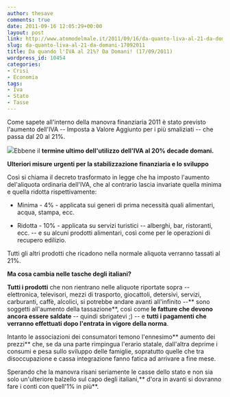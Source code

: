 ```yaml
---
author: thesave
comments: true
date: 2011-09-16 12:05:29+00:00
layout: post
link: http://www.atomodelmale.it/2011/09/16/da-quanto-liva-al-21-da-domani-17092011/
slug: da-quanto-liva-al-21-da-domani-17092011
title: Da quando l'IVA al 21%? Da Domani! (17/09/2011)
wordpress_id: 10454
categories:
- Crisi
- Economia
tags:
- Iva
- Stato
- Tasse
---
```


Come sapete all'interno della manovra finanziaria 2011 è stato previsto l'aumento dell'IVA -- Imposta a Valore Aggiunto per i più smaliziati -- che passa dal 20 al 21%.

![](http://www.atomodelmale.it/wp-content/uploads/2011/09/iva-21-300x128.jpg)Ebbene il **termine ultimo dell'utilizzo dell'IVA al 20% decade domani.**

**Ulteriori misure urgenti per la stabilizzazione finanziaria e lo sviluppo**

Così si chiama il decreto trasformato in legge che ha imposto l'aumento del'aliquota ordinaria dell'IVA, che al contrario lascia invariate quella minima e quella ridotta rispettivamente:



	
  * Minima - 4% - applicata sui generi di prima necessità quali alimentari, acqua, stampa, ecc.

	
  * Ridotta - 10% - applicata su servizi turistici -- alberghi, bar, ristoranti, ecc. -- e su alcuni prodotti alimentari, così come per le operazioni di recupero edilizio.




Tutti gli altri prodotti che ricadono nella normale aliquota verranno tassati al 21%.





**Ma cosa cambia nelle tasche degli italiani?**




**Tutti i prodotti** che non rientrano nelle aliquote riportate sopra -- elettronica, televisori, mezzi di trasporto, giocattoli, detersivi, servizi, carburanti, caffè, alcolici, si potrebbe andare avanti all'infinito --** sono soggetti all'aumento della tassazione**, così come **le fatture che devono ancora essere saldate** -- quindi sbrigatevi ;) -- e **tutti i pagamenti che verranno effettuati dopo l'entrata in vigore della norma**.




Intanto le associazioni dei consumatori temono l'ennesimo** aumento dei prezzi** che, se da una parte rimpingua l'erario statale, dall'altra deprime i consumi e pesa sullo sviluppo delle famiglie, sopratutto quelle che tra disoccupazione e cassa integrazione fanno fatica ad arrivare a fine mese.




Sperando che la manovra risani seriamente le casse dello stato e non sia solo un'ulteriore balzello sul capo degli italiani,** d'ora in avanti si dovranno fare i conti con quell'1% in più**.
